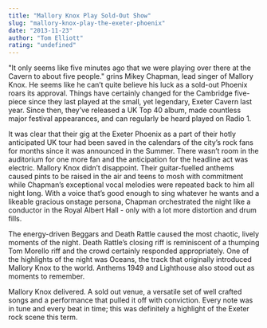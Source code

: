 ```yaml
---
title: "Mallory Knox Play Sold-Out Show"
slug: "mallory-knox-play-the-exeter-phoenix"
date: "2013-11-23"
author: "Tom Elliott"
rating: "undefined"
---
```


"It only seems like five minutes ago that we were playing over there at the Cavern to about five people." grins Mikey Chapman, lead singer of Mallory Knox. He seems like he can’t quite believe his luck as a sold-out Phoenix roars its approval. Things have certainly changed for the Cambridge five-piece since they last played at the small, yet legendary, Exeter Cavern last year. Since then, they’ve released a UK Top 40 album, made countless major festival appearances, and can regularly be heard played on Radio 1.

It was clear that their gig at the Exeter Phoenix as a part of their hotly anticipated UK tour had been saved in the calendars of the city’s rock fans for months since it was announced in the Summer. There wasn’t room in the auditorium for one more fan and the anticipation for the headline act was electric. Mallory Knox didn’t disappoint. Their guitar-fuelled anthems caused pints to be raised in the air and teens to mosh with commitment while Chapman’s exceptional vocal melodies were repeated back to him all night long. With a voice that’s good enough to sing whatever he wants and a likeable gracious onstage persona, Chapman orchestrated the night like a conductor in the Royal Albert Hall - only with a lot more distortion and drum fills.

The energy-driven Beggars and Death Rattle caused the most chaotic, lively moments of the night. Death Rattle’s closing riff is reminiscent of a thumping Tom Morello riff and the crowd certainly responded appropriately. One of the highlights of the night was Oceans, the track that originally introduced Mallory Knox to the world. Anthems 1949 and Lighthouse also stood out as moments to remember.

Mallory Knox delivered. A sold out venue, a versatile set of well crafted songs and a performance that pulled it off with conviction. Every note was in tune and every beat in time; this was definitely a highlight of the Exeter rock scene this term.

